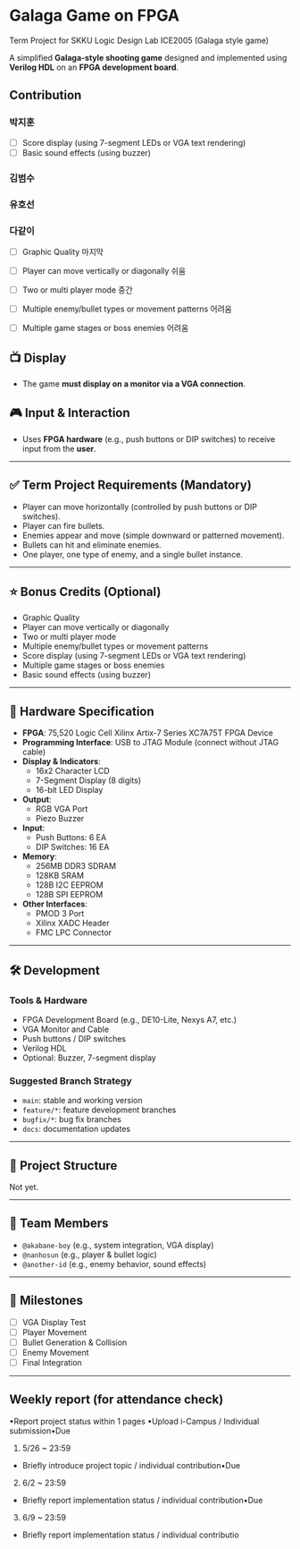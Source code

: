 # Galaga Game on FPGA
Term Project for SKKU Logic Design Lab ICE2005 (Galaga style game)

A simplified **Galaga-style shooting game** designed and implemented using **Verilog HDL** on an **FPGA development board**.

## Contribution
  ### 박지훈
 - [ ] Score display (using 7-segment LEDs or VGA text rendering)
 - [ ] Basic sound effects (using buzzer)

  ### 김범수

  ### 유호선

  ### 다같이
 - [ ] Graphic Quality
	마지막

 - [ ] Player can move vertically or diagonally
	쉬움
 - [ ] Two or multi player mode
	중간

 - [ ] Multiple enemy/bullet types or movement patterns
	어려움

 - [ ] Multiple game stages or boss enemies
	어려움


## 📺 Display

- The game **must display on a monitor via a VGA connection**.

## 🎮 Input & Interaction

- Uses **FPGA hardware** (e.g., push buttons or DIP switches) to receive input from the **user**.

---

## ✅ Term Project Requirements (Mandatory)

- Player can move horizontally (controlled by push buttons or DIP switches).
- Player can fire bullets.
- Enemies appear and move (simple downward or patterned movement).
- Bullets can hit and eliminate enemies.
- One player, one type of enemy, and a single bullet instance.

---

## ⭐ Bonus Credits (Optional)

- Graphic Quality
- Player can move vertically or diagonally
- Two or multi player mode
- Multiple enemy/bullet types or movement patterns
- Score display (using 7-segment LEDs or VGA text rendering)
- Multiple game stages or boss enemies
- Basic sound effects (using buzzer)

---

## 🧰 Hardware Specification

- **FPGA**: 75,520 Logic Cell Xilinx Artix-7 Series XC7A75T FPGA Device
- **Programming Interface**: USB to JTAG Module (connect without JTAG cable)
- **Display & Indicators**:
  - 16x2 Character LCD
  - 7-Segment Display (8 digits)
  - 16-bit LED Display
- **Output**:
  - RGB VGA Port
  - Piezo Buzzer
- **Input**:
  - Push Buttons: 6 EA
  - DIP Switches: 16 EA
- **Memory**:
  - 256MB DDR3 SDRAM
  - 128KB SRAM
  - 128B I2C EEPROM
  - 128B SPI EEPROM
- **Other Interfaces**:
  - PMOD 3 Port
  - Xilinx XADC Header
  - FMC LPC Connector
 
---

## 🛠 Development

### Tools & Hardware
- FPGA Development Board (e.g., DE10-Lite, Nexys A7, etc.)
- VGA Monitor and Cable
- Push buttons / DIP switches
- Verilog HDL
- Optional: Buzzer, 7-segment display

### Suggested Branch Strategy
- `main`: stable and working version
- `feature/*`: feature development branches
- `bugfix/*`: bug fix branches
- `docs`: documentation updates

---

## 📂 Project Structure
Not yet.


---

## 🤝 Team Members

- `@akabane-boy` (e.g., system integration, VGA display)
- `@nanhosun` (e.g., player & bullet logic)
- `@another-id` (e.g., enemy behavior, sound effects)

---

## 📅 Milestones

- [ ] VGA Display Test
- [ ] Player Movement
- [ ] Bullet Generation & Collision
- [ ] Enemy Movement
- [ ] Final Integration

---
## Weekly report (for attendance check)

•Report project status within 1 pages •Upload i-Campus / Individual submission•Due 
1) 5/26 ~ 23:59
- Briefly introduce project topic / individual contribution•Due
2) 6/2 ~ 23:59
- Briefly report implementation status / individual contribution•Due
3) 6/9 ~ 23:59
- Briefly report implementation status / individual contributio
